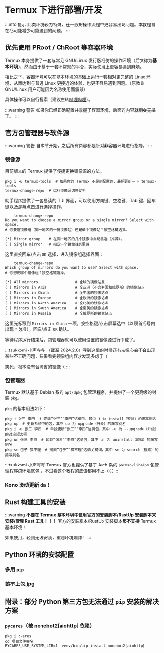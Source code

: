 # Termux 下进行部署/开发

:::info 提示
此类环境较为特殊，在一般的操作流程中更容易出现问题。本教程旨在尽可能减少可能遇到的问题。
:::

## 优先使用 PRoot / ChRoot 等容器环境

Termux 本身提供了一套与常见 GNU/Linux 发行版相仿的操作环境（后文称为**基本环境**），然而由于基于一套不常规的平台，实际使用上更容易遇到麻烦。

相比之下，容器环境可以在基本环境的基础上运行一套相对更完整的 Linux 环境，从而达到与普通 Linux
更接近的体验，也更不容易遇到问题。<curtain>（原教旨 GNU/Linux 用户可能因为名称使用而震怒）</curtain>

具体操作可以自行搜索<curtain>（建议左转[哔哩哔哩](https://www.bilibili.com)）</curtain>。

:::warning 警告
如果你已经正确配置并掌握了容器环境，后面的内容就~~雨女无瓜~~了。
:::

## 官方包管理器与软件源

:::warning 警告
自本节开始，之后所有内容都是针对**非**容器环境进行指导。
:::

### 镜像源

目前版本的 Termux 提供了便捷更换镜像源的方法。

```shell :no-line-numbers
pkg i -u termux-tools  # 如果你的 Termux 不是新配置的，最好更新一下 termux-tools
termux-change-repo  # 运行镜像源切换助手
```

助手程序提供了一套易读的 TUI 界面，可以使用方向键、空格键、Tab 键、回车键以及屏幕点击进行选择操作。

```plain :no-line-numbers
    termux-change-repo
Do you want to choose a mirror group or a single mirror? Select with space.
# 你要选镜像组（同一地区的一批镜像站）还是单个镜像站？按空格键选择。

(*) Mirror group    # 在同一地区的几个镜像中自动挑选（推荐）。
( ) Single mirror   # 指定一个镜像往死里薅
```

这里直接回车/点击 `OK` 选择，进入镜像组选择界面：

```plain :no-line-numbers
    termux-change-repo
Which group of mirrors do you want to use? Select with space.
# 你想用哪个镜像组？按空格键选择。

(*) All mirrors                 # 全球的镜像站点
( ) Mirrors in Asia             # 全亚洲（不含中国和俄罗斯）的镜像站点
( ) Mirrors in China            # 全中国的镜像站点
( ) Mirrors in Europe           # 全欧洲的镜像站点
( ) Mirrors in North America    # 全北美的镜像站点
( ) Mirrors in South America    # 全南美的镜像站点
( ) Mirrors in Russia           # 全俄罗斯的镜像站点
```

这里光标移到 `Mirrors in China` 一项，按空格键/点击屏幕选中（以项首括号内出现 `*` 为准），回车/点击 `OK` 确认。

等待程序运行结束后，包管理器就可以使用设置的镜像源进行下载了。

:::tsukkomi 小声哔哔
（截至 2024.2.8）写到这里的时候还有点担心会不会出现某些不正确问题，结果看完镜像组内容才发现多虑了（

~~笑死，根本没有台湾省的镜像（~~
:::

### 包管理器

Termux 默认基于 Debian 系的 `apt/dpkg` 包管理程序，并提供了一个更高级的封装 `pkg`。

`pkg` 的基本用法如下：

```shell :no-line-numbers
pkg i 张三 李四  # 安装“张三”“李四”这俩包，其中 i 为 install（安装）的简写别名
pkg up  # 更新系统中的包，其中 up 为 upgrade（升级）的简写别名
pkg i -u 张三 李四  # 单独更新“张三”“李四”这俩包，其中 -u 为 --upgrade（升级）的对应短选项
pkg un 张三 李四  # 卸载“张三”“李四”这俩包，其中 un 为 uninstall（卸载）的简写别名
pkg se 包子 猫不理  # 搜索“包子”“猫不理”这俩关键词，其中 se 为 search（搜索）的简写别名
```

:::tsukkomi 小声哔哔
Termux 官方也提供了基于 Arch 系的 `pacman/libalpm` 包管理程序的环境底包 ~~，不过看这个教程的应该都用不上（（（~~
:::

### Kono 滚动更新 da！

<Loading />

## Rust 构建工具的安装

:::warning **不要在 Termux 基本环境中使用官方的安装脚本/RustUp 安装脚本来安装/管理 Rust 工具！！！**
官方的安装脚本/RustUp 安装脚本**都不支持** Termux 基本环境！

如果使用，轻则无法安装，重则环境爆炸！
:::

<Loading />

## Python 环境的安装配置

<Loading />

### 多用 `pip`

<Loading />

### 装不上包.jpg

<Loading />

## 附录：部分 Python 第三方包无法通过 `pip` 安装的解决方案

### `pycares`（被 nonebot2[aiohttp] 依赖）

```shell :no-line-numbers
pkg i c-ares
cd 项目文件夹名
PYCARES_USE_SYSTEM_LIB=1 .venv/bin/pip install nonebot2[aiohttp]
```
